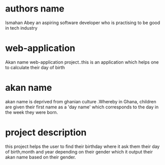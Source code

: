 # authors name
Ismahan Abey
an aspiring software developer who is practising to be good in tech industry

# web-application
Akan name web-application project..this is an application which helps one to calculate their day of birth 

# akan name 
akan name is deprived from ghanian culture .Whereby in Ghana, children are given their first name as a 'day name' which corresponds to the day in the week they were born. 

# project description
this project helps the user to find their birthday where it ask them their day of birth,month and year depending on their gender which it output their akan name based on their gender.
